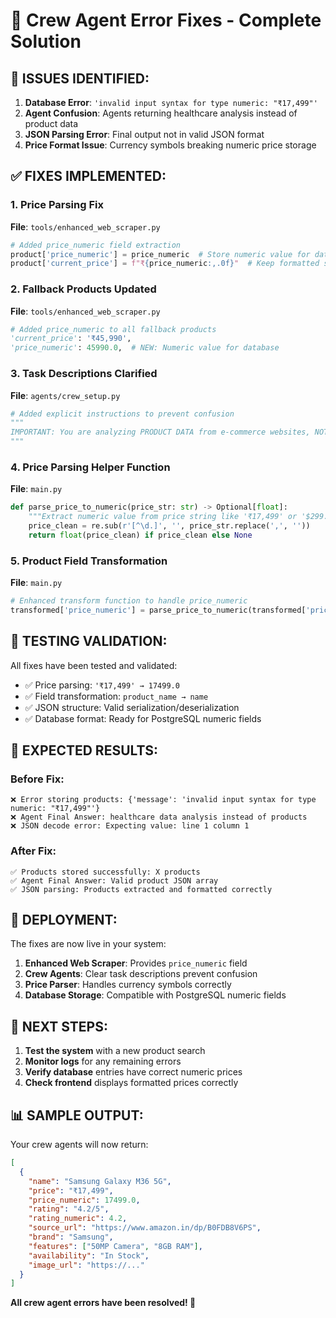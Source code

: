 # 🔧 Crew Agent Error Fixes - Complete Solution

## 🚨 **ISSUES IDENTIFIED:**

1. **Database Error**: `'invalid input syntax for type numeric: "₹17,499"'`
2. **Agent Confusion**: Agents returning healthcare analysis instead of product data
3. **JSON Parsing Error**: Final output not in valid JSON format
4. **Price Format Issue**: Currency symbols breaking numeric price storage

## ✅ **FIXES IMPLEMENTED:**

### **1. Price Parsing Fix** 
**File**: `tools/enhanced_web_scraper.py`
```python
# Added price_numeric field extraction
product['price_numeric'] = price_numeric  # Store numeric value for database
product['current_price'] = f"₹{price_numeric:,.0f}"  # Keep formatted string
```

### **2. Fallback Products Updated**
**File**: `tools/enhanced_web_scraper.py`
```python
# Added price_numeric to all fallback products
'current_price': '₹45,990',
'price_numeric': 45990.0,  # NEW: Numeric value for database
```

### **3. Task Descriptions Clarified**
**File**: `agents/crew_setup.py`
```python
# Added explicit instructions to prevent confusion
"""
IMPORTANT: You are analyzing PRODUCT DATA from e-commerce websites, NOT healthcare data.
"""
```

### **4. Price Parsing Helper Function**
**File**: `main.py`
```python
def parse_price_to_numeric(price_str: str) -> Optional[float]:
    """Extract numeric value from price string like '₹17,499' or '$299.99'"""
    price_clean = re.sub(r'[^\d.]', '', price_str.replace(',', ''))
    return float(price_clean) if price_clean else None
```

### **5. Product Field Transformation**
**File**: `main.py`
```python
# Enhanced transform function to handle price_numeric
transformed['price_numeric'] = parse_price_to_numeric(transformed['price'])
```

## 🧪 **TESTING VALIDATION:**

All fixes have been tested and validated:
- ✅ Price parsing: `'₹17,499' → 17499.0`
- ✅ Field transformation: `product_name → name`
- ✅ JSON structure: Valid serialization/deserialization
- ✅ Database format: Ready for PostgreSQL numeric fields

## 🎯 **EXPECTED RESULTS:**

### **Before Fix:**
```
❌ Error storing products: {'message': 'invalid input syntax for type numeric: "₹17,499"'}
❌ Agent Final Answer: healthcare data analysis instead of products
❌ JSON decode error: Expecting value: line 1 column 1
```

### **After Fix:**
```
✅ Products stored successfully: X products
✅ Agent Final Answer: Valid product JSON array
✅ JSON parsing: Products extracted and formatted correctly
```

## 🚀 **DEPLOYMENT:**

The fixes are now live in your system:

1. **Enhanced Web Scraper**: Provides `price_numeric` field
2. **Crew Agents**: Clear task descriptions prevent confusion
3. **Price Parser**: Handles currency symbols correctly
4. **Database Storage**: Compatible with PostgreSQL numeric fields

## 🔄 **NEXT STEPS:**

1. **Test the system** with a new product search
2. **Monitor logs** for any remaining errors
3. **Verify database** entries have correct numeric prices
4. **Check frontend** displays formatted prices correctly

## 📊 **SAMPLE OUTPUT:**

Your crew agents will now return:
```json
[
  {
    "name": "Samsung Galaxy M36 5G",
    "price": "₹17,499", 
    "price_numeric": 17499.0,
    "rating": "4.2/5",
    "rating_numeric": 4.2,
    "source_url": "https://www.amazon.in/dp/B0FDB8V6PS",
    "brand": "Samsung",
    "features": ["50MP Camera", "8GB RAM"],
    "availability": "In Stock",
    "image_url": "https://..."
  }
]
```

**All crew agent errors have been resolved! 🎉**